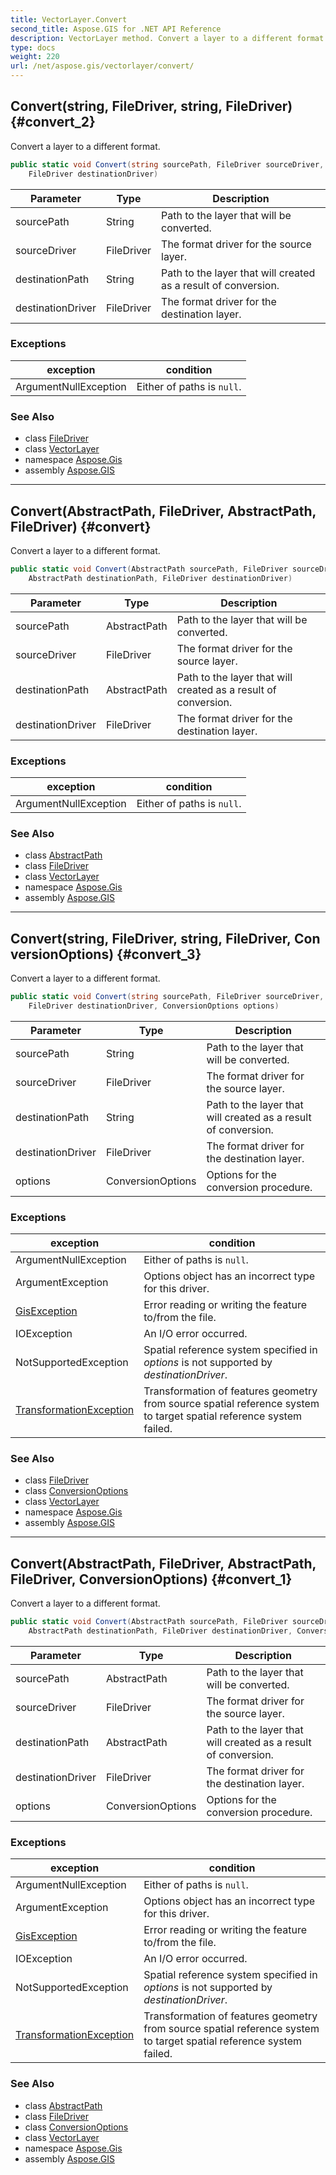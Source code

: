 ```yaml
---
title: VectorLayer.Convert
second_title: Aspose.GIS for .NET API Reference
description: VectorLayer method. Convert a layer to a different format
type: docs
weight: 220
url: /net/aspose.gis/vectorlayer/convert/
---
```

## Convert(string, FileDriver, string, FileDriver) {#convert_2}

Convert a layer to a different format.

```csharp
public static void Convert(string sourcePath, FileDriver sourceDriver, string destinationPath, 
    FileDriver destinationDriver)
```

| Parameter | Type | Description |
| --- | --- | --- |
| sourcePath | String | Path to the layer that will be converted. |
| sourceDriver | FileDriver | The format driver for the source layer. |
| destinationPath | String | Path to the layer that will created as a result of conversion. |
| destinationDriver | FileDriver | The format driver for the destination layer. |

### Exceptions

| exception | condition |
| --- | --- |
| ArgumentNullException | Either of paths is `null`. |

### See Also

* class [FileDriver](../../filedriver/)
* class [VectorLayer](../)
* namespace [Aspose.Gis](../../vectorlayer/)
* assembly [Aspose.GIS](../../../)

---

## Convert(AbstractPath, FileDriver, AbstractPath, FileDriver) {#convert}

Convert a layer to a different format.

```csharp
public static void Convert(AbstractPath sourcePath, FileDriver sourceDriver, 
    AbstractPath destinationPath, FileDriver destinationDriver)
```

| Parameter | Type | Description |
| --- | --- | --- |
| sourcePath | AbstractPath | Path to the layer that will be converted. |
| sourceDriver | FileDriver | The format driver for the source layer. |
| destinationPath | AbstractPath | Path to the layer that will created as a result of conversion. |
| destinationDriver | FileDriver | The format driver for the destination layer. |

### Exceptions

| exception | condition |
| --- | --- |
| ArgumentNullException | Either of paths is `null`. |

### See Also

* class [AbstractPath](../../abstractpath/)
* class [FileDriver](../../filedriver/)
* class [VectorLayer](../)
* namespace [Aspose.Gis](../../vectorlayer/)
* assembly [Aspose.GIS](../../../)

---

## Convert(string, FileDriver, string, FileDriver, ConversionOptions) {#convert_3}

Convert a layer to a different format.

```csharp
public static void Convert(string sourcePath, FileDriver sourceDriver, string destinationPath, 
    FileDriver destinationDriver, ConversionOptions options)
```

| Parameter | Type | Description |
| --- | --- | --- |
| sourcePath | String | Path to the layer that will be converted. |
| sourceDriver | FileDriver | The format driver for the source layer. |
| destinationPath | String | Path to the layer that will created as a result of conversion. |
| destinationDriver | FileDriver | The format driver for the destination layer. |
| options | ConversionOptions | Options for the conversion procedure. |

### Exceptions

| exception | condition |
| --- | --- |
| ArgumentNullException | Either of paths is `null`. |
| ArgumentException | Options object has an incorrect type for this driver. |
| [GisException](../../gisexception/) | Error reading or writing the feature to/from the file. |
| IOException | An I/O error occurred. |
| NotSupportedException | Spatial reference system specified in *options* is not supported by *destinationDriver*. |
| [TransformationException](../../../aspose.gis.spatialreferencing/transformationexception/) | Transformation of features geometry from source spatial reference system to target spatial reference system failed. |

### See Also

* class [FileDriver](../../filedriver/)
* class [ConversionOptions](../../conversionoptions/)
* class [VectorLayer](../)
* namespace [Aspose.Gis](../../vectorlayer/)
* assembly [Aspose.GIS](../../../)

---

## Convert(AbstractPath, FileDriver, AbstractPath, FileDriver, ConversionOptions) {#convert_1}

Convert a layer to a different format.

```csharp
public static void Convert(AbstractPath sourcePath, FileDriver sourceDriver, 
    AbstractPath destinationPath, FileDriver destinationDriver, ConversionOptions options)
```

| Parameter | Type | Description |
| --- | --- | --- |
| sourcePath | AbstractPath | Path to the layer that will be converted. |
| sourceDriver | FileDriver | The format driver for the source layer. |
| destinationPath | AbstractPath | Path to the layer that will created as a result of conversion. |
| destinationDriver | FileDriver | The format driver for the destination layer. |
| options | ConversionOptions | Options for the conversion procedure. |

### Exceptions

| exception | condition |
| --- | --- |
| ArgumentNullException | Either of paths is `null`. |
| ArgumentException | Options object has an incorrect type for this driver. |
| [GisException](../../gisexception/) | Error reading or writing the feature to/from the file. |
| IOException | An I/O error occurred. |
| NotSupportedException | Spatial reference system specified in *options* is not supported by *destinationDriver*. |
| [TransformationException](../../../aspose.gis.spatialreferencing/transformationexception/) | Transformation of features geometry from source spatial reference system to target spatial reference system failed. |

### See Also

* class [AbstractPath](../../abstractpath/)
* class [FileDriver](../../filedriver/)
* class [ConversionOptions](../../conversionoptions/)
* class [VectorLayer](../)
* namespace [Aspose.Gis](../../vectorlayer/)
* assembly [Aspose.GIS](../../../)


